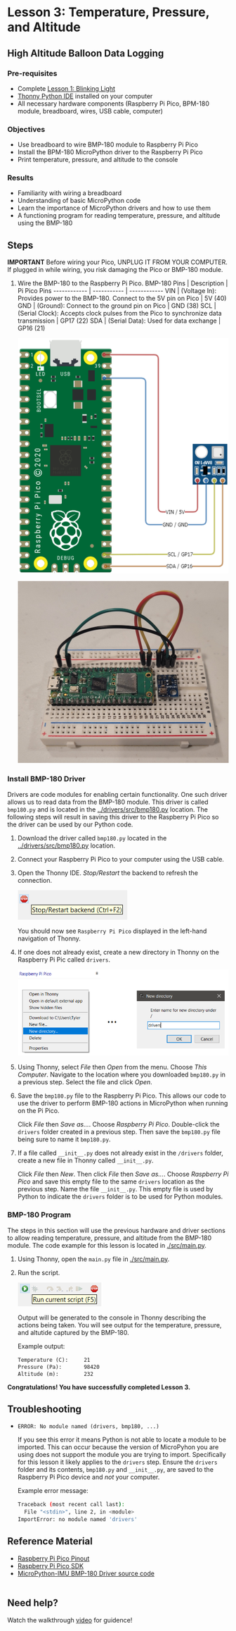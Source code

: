 # Lesson 3: Temperature, Pressure, and Altitude
## High Altitude Balloon Data Logging

### Pre-requisites
* Complete [Lesson 1: Blinking Light](../lesson1/README.md)
* [Thonny Python IDE](https://thonny.org/) installed on your computer
* All necessary hardware components (Raspberry Pi Pico, BPM-180 module, breadboard, wires, USB cable, computer)

### Objectives
* Use breadboard to wire BMP-180 module to Raspberry Pi Pico
* Install the BPM-180 MicroPython driver to the Raspberry Pi Pico
* Print temperature, pressure, and altitude to the console

### Results
* Familiarity with wiring a breadboard
* Understanding of basic MicroPython code
* Learn the importance of MicroPython drivers and how to use them
* A functioning program for reading temperature, pressure, and altitude using the BMP-180

## Steps

  **IMPORTANT** Before wiring your Pico, UNPLUG IT FROM YOUR COMPUTER. If plugged in while wiring, you risk damaging the Pico or BMP-180 module.

1. Wire the BMP-180 to the Raspberry Pi Pico.
    BMP-180 Pins | Description | Pi Pico Pins
    ------------ | ----------- | ------------
    VIN          | (Voltage In): Provides power to the BMP-180. Connect to the 5V pin on Pico | 5V (40)
    GND          | (Ground): Connect to the ground pin on Pico | GND (38)
    SCL          | (Serial Clock): Accepts clock pulses from the Pico to synchronize data transmission | GP17 (22)
    SDA          | (Serial Data): Used for data exchange | GP16 (21)

    ![bmp-180-diagram](./docs/pi-pico-bmp180.png)

    ![Lesson Three](./docs/lesson3.jpg)

### Install BMP-180 Driver

Drivers are code modules for enabling certain functionality. One such driver allows us to read data from the BMP-180 module. This driver is called `bmp180.py` and is located in the [../drivers/src/bmp180.py](../drivers/src/bmp180.py) location. The following steps will result in saving this driver to the Raspberry Pi Pico so the driver can be used by our Python code.

1. Download the driver called `bmp180.py` located in the [../drivers/src/bmp180.py](../drivers/src/bmp180.py) location.

1. Connect your Raspberry Pi Pico to your computer using the USB cable.

1. Open the Thonny IDE. _Stop/Restart_ the backend to refresh the connection.

    ![stop-restart](./docs/thonny-1.png)

    You should now see `Raspberry Pi Pico` displayed in the left-hand navigation of Thonny.

1. If one does not already exist, create a new directory in Thonny on the Raspberry Pi Pic called `drivers`.
    
    ![drivers-directory](./docs/thonny-2.png)

1. Using Thonny, select _File_ then _Open_ from the menu. Choose _This Computer_. Navigate to the location where you downloaded `bmp180.py` in a previous step. Select the file and click _Open_.

1. Save the `bmp180.py` file to the Raspberry Pi Pico. This allows our code to use the driver to perform BMP-180 actions in MicroPython when running on the Pi Pico. 

    Click _File_ then _Save as..._. Choose _Raspberry Pi Pico_. Double-click the `drivers` folder created in a previous step. Then save the `bmp180.py` file being sure to name it `bmp180.py`.

1. If a file called `__init__.py` does not already exist in the `/drivers` folder, create a new file in Thonny called `__init__.py`. 

    Click _File_ then _New_. Then click _File_ then _Save as..._. Choose _Raspberry Pi Pico_ and save this empty file to the same `drivers` location as the previous step. Name the file `__init__.py`. This empty file is used by Python to indicate the `drivers` folder is to be used for Python modules.

### BMP-180 Program

The steps in this section will use the previous hardware and driver sections to allow reading temperature, pressure, and altitude from the BMP-180 module. The code example for this lesson is located in [./src/main.py](./src/main.py).

1. Using Thonny, open the `main.py` file in [./src/main.py](./src/main.py).

1. Run the script.

    ![run-script](./docs/thonny-3.png)

    Output will be generated to the console in Thonny describing the actions being taken. You will see output for the temperature, pressure, and altutide captured by the BMP-180.

    Example output:

    ```
    Temperature (C):	 21
    Pressure (Pa):  	 98420
    Altitude (m):   	 232
    ```

**Congratulations! You have successfully completed Lesson 3.**

## Troubleshooting

* `ERROR: No module named (drivers, bmp180, ...)`
    
    If you see this error it means Python is not able to locate a module to be imported. This can occur because the version of MicroPyhon you are using does not support the module you are trying to import. Specifically for this lesson it likely applies to the `drivers` step. Ensure the `drivers` folder and its contents, `bmp180.py` and `__init__.py`, are saved to the Raspberry Pi Pico device and _not_ your computer.

    Example error message:
    ```sh
    Traceback (most recent call last):
      File "<stdin>", line 2, in <module>
    ImportError: no module named 'drivers'
    ```

## Reference Material
* [Raspberry Pi Pico Pinout](https://datasheets.raspberrypi.com/pico/Pico-R3-A4-Pinout.pdf)
* [Raspberry Pi Pico SDK](https://datasheets.raspberrypi.com/pico/raspberry-pi-pico-python-sdk.pdf)
* [MicroPython-IMU BMP-180 Driver source code](https://github.com/micropython-IMU/micropython-bmp180)
<br><br>

## Need help?
Watch the walkthrough [video](videos/Lesson3.mp4?raw=true) for guidence!